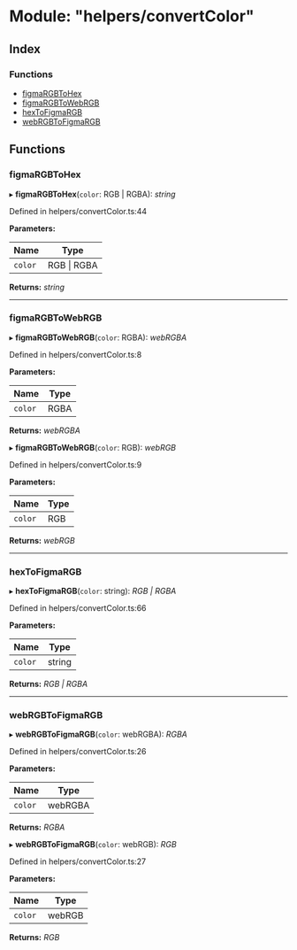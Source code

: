 
# Module: "helpers/сonvertСolor"

## Index

### Functions

* [figmaRGBToHex](_helpers__onvert_olor_.md#figmargbtohex)
* [figmaRGBToWebRGB](_helpers__onvert_olor_.md#figmargbtowebrgb)
* [hexToFigmaRGB](_helpers__onvert_olor_.md#hextofigmargb)
* [webRGBToFigmaRGB](_helpers__onvert_olor_.md#webrgbtofigmargb)

## Functions

###  figmaRGBToHex

▸ **figmaRGBToHex**(`color`: RGB | RGBA): *string*

Defined in helpers/сonvertСolor.ts:44

**Parameters:**

Name | Type |
------ | ------ |
`color` | RGB &#124; RGBA |

**Returns:** *string*

___

###  figmaRGBToWebRGB

▸ **figmaRGBToWebRGB**(`color`: RGBA): *webRGBA*

Defined in helpers/сonvertСolor.ts:8

**Parameters:**

Name | Type |
------ | ------ |
`color` | RGBA |

**Returns:** *webRGBA*

▸ **figmaRGBToWebRGB**(`color`: RGB): *webRGB*

Defined in helpers/сonvertСolor.ts:9

**Parameters:**

Name | Type |
------ | ------ |
`color` | RGB |

**Returns:** *webRGB*

___

###  hexToFigmaRGB

▸ **hexToFigmaRGB**(`color`: string): *RGB | RGBA*

Defined in helpers/сonvertСolor.ts:66

**Parameters:**

Name | Type |
------ | ------ |
`color` | string |

**Returns:** *RGB | RGBA*

___

###  webRGBToFigmaRGB

▸ **webRGBToFigmaRGB**(`color`: webRGBA): *RGBA*

Defined in helpers/сonvertСolor.ts:26

**Parameters:**

Name | Type |
------ | ------ |
`color` | webRGBA |

**Returns:** *RGBA*

▸ **webRGBToFigmaRGB**(`color`: webRGB): *RGB*

Defined in helpers/сonvertСolor.ts:27

**Parameters:**

Name | Type |
------ | ------ |
`color` | webRGB |

**Returns:** *RGB*
